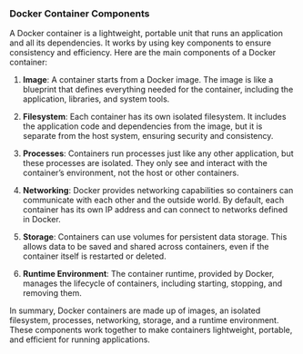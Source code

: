 ### Docker Container Components

A Docker container is a lightweight, portable unit that runs an application and all its dependencies. It works by using key components to ensure consistency and efficiency. Here are the main components of a Docker container:

1. **Image**: A container starts from a Docker image. The image is like a blueprint that defines everything needed for the container, including the application, libraries, and system tools.

2. **Filesystem**: Each container has its own isolated filesystem. It includes the application code and dependencies from the image, but it is separate from the host system, ensuring security and consistency.

3. **Processes**: Containers run processes just like any other application, but these processes are isolated. They only see and interact with the container’s environment, not the host or other containers.

4. **Networking**: Docker provides networking capabilities so containers can communicate with each other and the outside world. By default, each container has its own IP address and can connect to networks defined in Docker.

5. **Storage**: Containers can use volumes for persistent data storage. This allows data to be saved and shared across containers, even if the container itself is restarted or deleted.

6. **Runtime Environment**: The container runtime, provided by Docker, manages the lifecycle of containers, including starting, stopping, and removing them.

In summary, Docker containers are made up of images, an isolated filesystem, processes, networking, storage, and a runtime environment. These components work together to make containers lightweight, portable, and efficient for running applications.